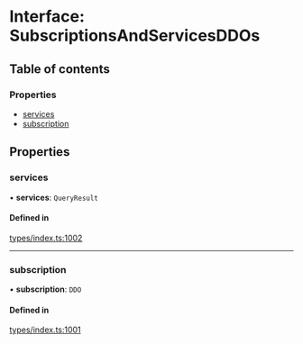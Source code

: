 # Interface: SubscriptionsAndServicesDDOs

## Table of contents

### Properties

- [services](SubscriptionsAndServicesDDOs.md#services)
- [subscription](SubscriptionsAndServicesDDOs.md#subscription)

## Properties

### services

• **services**: `QueryResult`

#### Defined in

[types/index.ts:1002](https://github.com/nevermined-io/react-components/blob/05f5c9b/catalog/src/types/index.ts#L1002)

___

### subscription

• **subscription**: `DDO`

#### Defined in

[types/index.ts:1001](https://github.com/nevermined-io/react-components/blob/05f5c9b/catalog/src/types/index.ts#L1001)
